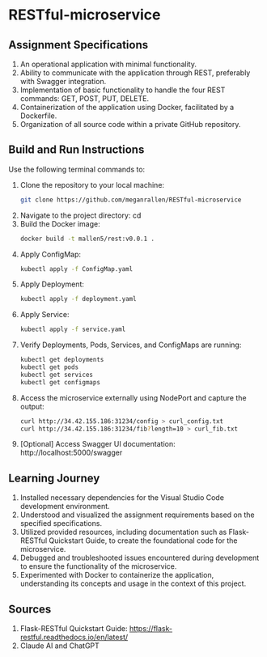 # RESTful-microservice

## Assignment Specifications
1. An operational application with minimal functionality.
2. Ability to communicate with the application through REST, preferably with Swagger integration.
3. Implementation of basic functionality to handle the four REST commands: GET, POST, PUT, DELETE.
4. Containerization of the application using Docker, facilitated by a Dockerfile.
5. Organization of all source code within a private GitHub repository.

## Build and Run Instructions
Use the following terminal commands to:
1. Clone the repository to your local machine:
   ```bash
   git clone https://github.com/meganrallen/RESTful-microservice
3. Navigate to the project directory: cd <project-directory>
4. Build the Docker image:
   ```bash
   docker build -t mallen5/rest:v0.0.1 .
5. Apply ConfigMap:
   ```bash
   kubectl apply -f ConfigMap.yaml
6. Apply Deployment:
   ```bash
   kubectl apply -f deployment.yaml
7. Apply Service:
   ```bash
   kubectl apply -f service.yaml
8. Verify Deployments, Pods, Services, and ConfigMaps are running:
   ```bash
   kubectl get deployments
   kubectl get pods
   kubectl get services
   kubectl get configmaps
10. Access the microservice externally using NodePort and capture the output:
    ```bash
    curl http://34.42.155.186:31234/config > curl_config.txt
    curl http://34.42.155.186:31234/fib?length=10 > curl_fib.txt
11. [Optional] Access Swagger UI documentation: http://localhost:5000/swagger

## Learning Journey
1. Installed necessary dependencies for the Visual Studio Code development environment.
2. Understood and visualized the assignment requirements based on the specified specifications.
3. Utilized provided resources, including documentation such as Flask-RESTful Quickstart Guide, to create the foundational code for the microservice.
4. Debugged and troubleshooted issues encountered during development to ensure the functionality of the microservice.
5. Experimented with Docker to containerize the application, understanding its concepts and usage in the context of this project.

## Sources
1. Flask-RESTful Quickstart Guide: https://flask-restful.readthedocs.io/en/latest/
2. Claude AI and ChatGPT
